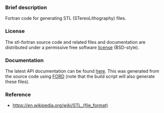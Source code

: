 ### Brief description

Fortran code for generating STL (STereoLithography) files.

### License

The stl-fortran source code and related files and documentation are distributed under a permissive free software [license](https://github.com/jacobwilliams/stl-fortran/blob/master/LICENSE.txt) (BSD-style).

### Documentation

The latest API documentation can be found [here](https://jacobwilliams.github.io/stl-fortran/). This was generated from the source code using [FORD](https://github.com/Fortran-FOSS-Programmers/ford) (note that the build script will also generate these files).

### Reference

  * https://en.wikipedia.org/wiki/STL_(file_format)